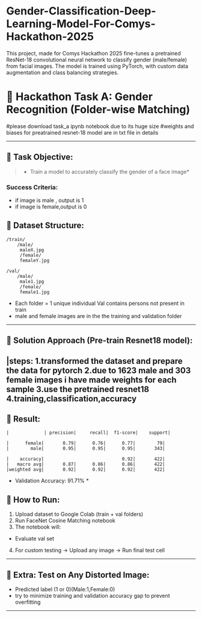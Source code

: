 # Gender-Classification-Deep-Learning-Model-For-Comys-Hackathon-2025
This project, made for Comys Hackathon 2025 fine-tunes a pretrained ResNet-18 convolutional neural network to classify gender (male/female) from facial images. The model is trained using PyTorch, with custom data augmentation and class balancing strategies.
# 🚀 Hackathon Task A: Gender Recognition (Folder-wise Matching)
#please download task_a ipynb notebook due to its huge size
#weights and biases for preatrained resnet-18 model are in txt file in details

---

## 📌 Task Objective:

> * Train a model to accurately classify the gender of a face image*

###  Success Criteria:

* if image is male , output is 1
* if image is female,output is 0                                         



## 📌 Dataset Structure:

```
/train/
    /male/
     maleX.jpg
     /female/
     femaleY.jpg

/val/
    /male/
     male1.jpg
     /female/
     female1.jpg

```
* Each folder = 1 unique individual
  Val contains persons not present in train
* male and female images are in the the training and validation folder

---

## 📌 Solution Approach (Pre-train Resnet18 model):

|steps:
1.transformed the dataset and prepare the data for pytorch
          2.due to 1623 male and 303 female images i have made weights for each sample
      3.use the pretrained resnet18
   4.training,classification,accuracy
---

## 📌 Result:

```|Final Validation Metrics (Task A - Gender Classification):
|             | precision|     recall|  f1-score|    support|

|      female|       0.79|      0.76|      0.77|        79|
|        male|       0.95|      0.95|      0.95|       343|

|    accuracy|                             0.92|       422|
|   macro avg|       0.87|      0.86|      0.86|       422|
|weighted avg|       0.92|      0.92|      0.92|       422| 
```
* Validation Accuracy: 91.71% *


## 📌 How to Run:

1.  Upload dataset to Google Colab (train + val folders)
2.  Run FaceNet Cosine Matching notebook
3.  The notebook will:

   * Evaluate val set
4.  For custom testing → Upload any image → Run final test cell

---

## 📌 Extra: Test on Any Distorted Image:

* Predicted label (1 or 0)(Male:1,Female:0)
* try to minimize training and validation accuracy gap to prevent overfitting
---

